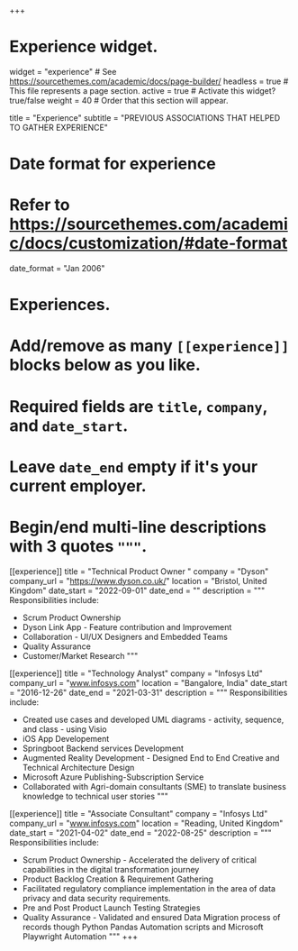 +++
# Experience widget.
widget = "experience"  # See https://sourcethemes.com/academic/docs/page-builder/
headless = true  # This file represents a page section.
active = true  # Activate this widget? true/false
weight = 40  # Order that this section will appear.

title = "Experience"
subtitle = "PREVIOUS ASSOCIATIONS THAT HELPED TO GATHER EXPERIENCE"

# Date format for experience
#   Refer to https://sourcethemes.com/academic/docs/customization/#date-format
date_format = "Jan 2006"

# Experiences.
#   Add/remove as many `[[experience]]` blocks below as you like.
#   Required fields are `title`, `company`, and `date_start`.
#   Leave `date_end` empty if it's your current employer.
#   Begin/end multi-line descriptions with 3 quotes `"""`.

 
[[experience]]
  title = "Technical Product Owner "
  company = "Dyson"
  company_url = "https://www.dyson.co.uk/"
  location = "Bristol, United Kingdom"
  date_start = "2022-09-01"
  date_end = ""
  description = """ 
  Responsibilities include:
  
  * Scrum Product Ownership
  * Dyson Link App - Feature contribution and Improvement
  * Collaboration - UI/UX Designers and Embedded Teams
  * Quality Assurance
  * Customer/Market Research
  """ 

[[experience]]
  title = "Technology Analyst"
  company = "Infosys Ltd"
  company_url = "www.infosys.com"
  location = "Bangalore, India"
  date_start = "2016-12-26"
  date_end = "2021-03-31"
  description = """ 
  Responsibilities include:
  
  * Created use cases and developed UML diagrams - activity, sequence, and class - using Visio 
  * iOS App Developement 
  * Springboot Backend services Development
  * Augmented Reality Development - Designed End to End Creative and Technical Architecture Design
  * Microsoft Azure Publishing-Subscription Service 
  * Collaborated with Agri-domain consultants (SME) to translate business knowledge to technical user stories
  """

[[experience]]
  title = "Associate Consultant"
  company = "Infosys Ltd"
  company_url = "www.infosys.com"
  location = "Reading, United Kingdom"
  date_start = "2021-04-02"
  date_end = "2022-08-25"
  description = """ 
  Responsibilities include:
  
  * Scrum Product Ownership - Accelerated the delivery of critical capabilities in the digital transformation journey
  * Product Backlog Creation & Requirement Gathering
  * Facilitated regulatory compliance implementation in the area of data privacy and data security requirements.
  * Pre and Post Product Launch Testing Strategies
  * Quality Assurance - Validated and ensured Data Migration process of records though Python Pandas Automation scripts and Microsoft Playwright Automation
  """ 
+++
